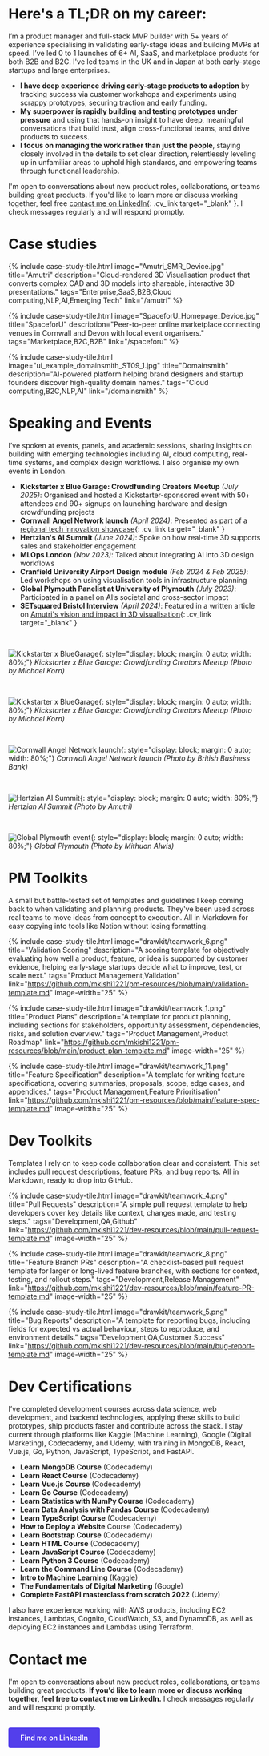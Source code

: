 
# Here's a TL;DR on my career:

I’m a product manager and full-stack MVP builder with 5+ years of experience specialising in validating early-stage ideas and building MVPs at speed. I’ve led 0 to 1 launches of 6+ AI, SaaS, and marketplace products for both B2B and B2C. I've led teams in the UK and in Japan at both early-stage startups and large enterprises.

- **I have deep experience driving early-stage products to adoption** by tracking success via customer workshops and experiments using scrappy prototypes, securing traction and early funding.
- **My superpower is rapidly building and testing prototypes under pressure** and using that hands-on insight to have deep, meaningful conversations that build trust, align cross-functional teams, and drive products to success.
- **I focus on managing the work rather than just the people**, staying closely involved in the details to set clear direction, relentlessly leveling up in unfamiliar areas to uphold high standards, and empowering teams through functional leadership.

I'm open to conversations about new product roles, collaborations, or teams building great products. If you'd like to learn more or discuss working together, feel free [contact me on LinkedIn](https://www.linkedin.com/in/mkishi/){: .cv_link target="_blank" }. I check messages regularly and will respond promptly.

# Case studies

{% include case-study-tile.html
  image="Amutri_SMR_Device.jpg"
  title="Amutri"
  description="Cloud-rendered 3D Visualisation product that converts complex CAD and 3D models into shareable, interactive 3D presentations."
  tags="Enterprise,SaaS,B2B,Cloud computing,NLP,AI,Emerging Tech"
  link="/amutri" %}

{% include case-study-tile.html
  image="SpaceforU_Homepage_Device.jpg"
  title="SpaceforU"
  description="Peer-to-peer online marketplace connecting venues in Cornwall and Devon with local event organisers."
  tags="Marketplace,B2C,B2B"
  link="/spaceforu" %}

{% include case-study-tile.html
  image="ui_example_domainsmith_ST09_1.jpg"
  title="Domainsmith" 
  description="AI-powered platform helping brand designers and startup founders discover high-quality domain names."
  tags="Cloud computing,B2C,NLP,AI"
  link="/domainsmith" %}

# Speaking and Events

I’ve spoken at events, panels, and academic sessions, sharing insights on building with emerging technologies including AI, cloud computing, real-time systems, and complex design workflows. I also organise my own events in London.

- **Kickstarter x Blue Garage: Crowdfunding Creators Meetup** *(July 2025)*: Organised and hosted a Kickstarter-sponsored event with 50+ attendees and 90+ signups on launching hardware and design crowdfunding projects
- **Cornwall Angel Network launch** *(April 2024)*: Presented as part of a [regional tech innovation showcase](https://www.business-live.co.uk/professional-services/banking-finance/cornwall-angel-network-aims-boost-29057545){: .cv_link target="_blank" }
- **Hertzian's AI Summit** *(June 2024)*: Spoke on how real-time 3D supports sales and stakeholder engagement
- **MLOps London** *(Nov 2023)*: Talked about integrating AI into 3D design workflows
- **Cranfield University Airport Design module** *(Feb 2024 & Feb 2025)*: Led workshops on using visualisation tools in infrastructure planning
- **Global Plymouth Panelist at University of Plymouth** *(July 2023)*: Participated in a panel on AI’s societal and cross-sector impact
- **SETsquared Bristol Interview** *(April 2024)*: Featured in a written article on [Amutri's vision and impact in 3D visualisation](https://setsquared-bristol.co.uk/news/amutri-revolutionising-3d-visualisation/){: .cv_link target="_blank" }

<br>

![Kickstarter x BlueGarage]({{site.baseurl}}/images/Kickstarter_1.jpg){: style="display: block; margin: 0 auto; width: 80%;"}
*Kickstarter x Blue Garage: Crowdfunding Creators Meetup (Photo by Michael Korn)*

<br>

![Kickstarter x BlueGarage]({{site.baseurl}}/images/Kickstarter_2.jpg){: style="display: block; margin: 0 auto; width: 80%;"}
*Kickstarter x Blue Garage: Crowdfunding Creators Meetup (Photo by Michael Korn)*

<br>

![Cornwall Angel Network launch]({{site.baseurl}}/images/cornwall_launch.jpg){: style="display: block; margin: 0 auto; width: 80%;"}
*Cornwall Angel Network launch (Photo by British Business Bank)*

<br>

![Hertzian AI Summit]({{site.baseurl}}/images/hertzian_ai.jpeg){: style="display: block; margin: 0 auto; width: 80%;"}
*Hertzian AI Summit (Photo by Amutri)*

<br>

![Global Plymouth event]({{site.baseurl}}/images/highres_514784802.jpeg){: style="display: block; margin: 0 auto; width: 80%;"}
*Global Plymouth (Photo by Mithuan Alwis)*

# PM Toolkits

A small but battle-tested set of templates and guidelines I keep coming back to when validating and planning products. They've been used across real teams to move ideas from concept to execution. All in Markdown for easy copying into tools like Notion without losing formatting.

{% include case-study-tile.html
  image="drawkit/teamwork_6.png"
  title="Validation Scoring"
  description="A scoring template for objectively evaluating how well a product, feature, or idea is supported by customer evidence, helping early-stage startups decide what to improve, test, or scale next."
  tags="Product Management,Validation"
  link="https://github.com/mkishi1221/pm-resources/blob/main/validation-template.md"
  image-width="25" %}

{% include case-study-tile.html
  image="drawkit/teamwork_1.png"
  title="Product Plans"
  description="A template for product planning, including sections for stakeholders, opportunity assessment, dependencies, risks, and solution overview."
  tags="Product Management,Product Roadmap"
  link="https://github.com/mkishi1221/pm-resources/blob/main/product-plan-template.md"
  image-width="25" %}

{% include case-study-tile.html
  image="drawkit/teamwork_11.png"
  title="Feature Specification"
  description="A template for writing feature specifications, covering summaries, proposals, scope, edge cases, and appendices."
  tags="Product Management,Feature Prioritisation"
  link="https://github.com/mkishi1221/pm-resources/blob/main/feature-spec-template.md"
  image-width="25" %}

# Dev Toolkits

Templates I rely on to keep code collaboration clear and consistent. This set includes pull request descriptions, feature PRs, and bug reports. All in Markdown, ready to drop into GitHub.

{% include case-study-tile.html
  image="drawkit/teamwork_4.png"
  title="Pull Requests"
  description="A simple pull request template to help developers cover key details like context, changes made, and testing steps."
  tags="Development,QA,Github"
  link="https://github.com/mkishi1221/dev-resources/blob/main/pull-request-template.md"
  image-width="25" %}

{% include case-study-tile.html
  image="drawkit/teamwork_8.png"
  title="Feature Branch PRs"
  description="A checklist-based pull request template for larger or long-lived feature branches, with sections for context, testing, and rollout steps."
  tags="Development,Release Management"
  link="https://github.com/mkishi1221/dev-resources/blob/main/feature-PR-template.md"
  image-width="25" %}

{% include case-study-tile.html
  image="drawkit/teamwork_5.png"
  title="Bug Reports"
  description="A template for reporting bugs, including fields for expected vs actual behaviour, steps to reproduce, and environment details."
  tags="Development,QA,Customer Success"
  link="https://github.com/mkishi1221/dev-resources/blob/main/bug-report-template.md"
  image-width="25" %}

# Dev Certifications

I’ve completed development courses across data science, web development, and backend technologies, applying these skills to build prototypes, ship products faster and contribute across the stack. I stay current through platforms like Kaggle (Machine Learning), Google (Digital Marketing), Codecademy, and Udemy, with training in MongoDB, React, Vue.js, Go, Python, JavaScript, TypeScript, and FastAPI.

- **Learn MongoDB Course** (Codecademy)
- **Learn React Course** (Codecademy)
- **Learn Vue.js Course** (Codecademy)
- **Learn Go Course** (Codecademy)
- **Learn Statistics with NumPy Course** (Codecademy)
- **Learn Data Analysis with Pandas Course** (Codecademy)
- **Learn TypeScript Course** (Codecademy)
- **How to Deploy a Website** Course (Codecademy)
- **Learn Bootstrap Course** (Codecademy)
- **Learn HTML Course** (Codecademy)
- **Learn JavaScript Course** (Codecademy)
- **Learn Python 3 Course** (Codecademy)
- **Learn the Command Line Course** (Codecademy)
- **Intro to Machine Learning** (Kaggle)
- **The Fundamentals of Digital Marketing** (Google)
- **Complete FastAPI masterclass from scratch 2022** (Udemy)

I also have experience working with AWS products, including EC2 instances, Lambdas, Cognito, CloudWatch, S3, and DynamoDB, as well as deploying EC2 instances and Lambdas using Terraform.

# Contact me

I'm open to conversations about new product roles, collaborations, or teams building great products. **If you'd like to learn more or discuss working together, feel free to contact me on LinkedIn.** I check messages regularly and will respond promptly.

<div style="text-align: left; margin-top: 32px;">
  <a href="https://www.linkedin.com/in/mkishi/" target="_blank" style="display: inline-block; background-color: #533feb; color: white; padding: 12px 24px; text-decoration: none; border-radius: 4px; font-weight: 600; transition: background-color 0.3s ease;">Find me on LinkedIn</a>
</div>
